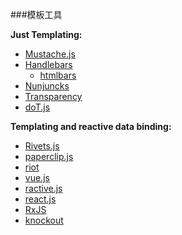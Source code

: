 ###模板工具

**Just Templating:**

<ul>
<li><a href="https://github.com/janl/mustache.js">Mustache.js</a></li>
<li><a href="http://handlebarsjs.com/">Handlebars</a>

<ul>
<li><a href="https://github.com/tildeio/htmlbars">htmlbars</a></li>
</ul></li>
<li><a href="http://mozilla.github.io/nunjucks/">Nunjuncks</a></li>
<li><a href="http://leonidas.github.io/transparency/">Transparency</a></li>
<li><a href="http://olado.github.io/doT/">doT.js</a></li>
</ul>

**Templating and reactive data binding:**

<ul>
<li><a href="http://rivetsjs.com/">Rivets.js</a></li>
<li><a href="http://paperclipjs.com/">paperclip.js</a></li>
<li><a href="http://riotjs.com/">riot</a></li>
<li><a href="http://vuejs.org/">vue.js</a></li>
<li><a href="http://www.ractivejs.org/">ractive.js</a></li>
<li><a href="https://facebook.github.io/react/index.html">react.js</a></li>
<li><a href="https://github.com/Reactive-Extensions/RxJS">RxJS</a></li>
<li><a href="http://knockoutjs.com/index.html">knockout</a></li>
</ul>
</article>